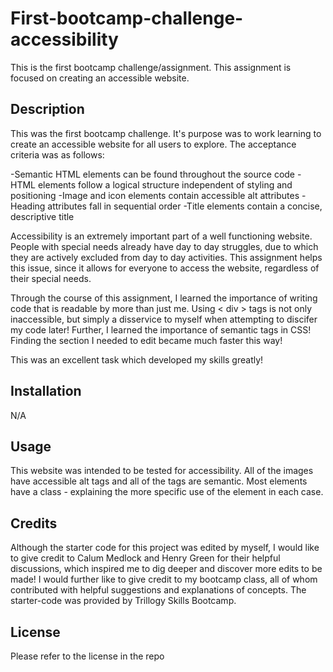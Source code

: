 # First-bootcamp-challenge-accessibility
This is the first bootcamp challenge/assignment. This assignment is focused on creating an accessible website.

## Description

This was the first bootcamp challenge. It's purpose was to work learning to create an accessible website for all users to explore. The acceptance criteria was as follows: 

-Semantic HTML elements can be found throughout the source code
-HTML elements follow a logical structure independent of styling and positioning
-Image and icon elements contain accessible alt attributes
-Heading attributes fall in sequential order
-Title elements contain a concise, descriptive title

Accessibility is an extremely important part of a well functioning website. People with special needs already have day to day struggles, due to which they are actively excluded from day to day activities. This assignment helps this issue, since it allows for everyone to access the website, regardless of their special needs. 

Through the course of this assignment, I learned the importance of writing code that is readable by more than just me. Using <  div  > tags is not only inaccessible, but simply a disservice to myself when attempting to discifer my code later! Further, I learned the importance of semantic tags in CSS! Finding the section I needed to edit became much faster this way!

This was an excellent task which developed my skills greatly! 


## Installation

N/A


## Usage

This website was intended to be tested for accessibility. All of the images have accessible alt tags and all of the tags are semantic. Most elements have a class - explaining the more specific use of the element in each case. 

## Credits

Although the starter code for this project was edited by myself, I would like to give credit to Calum Medlock and Henry Green for their helpful discussions, which inspired me to dig deeper and discover more edits to be made!
I would further like to give credit to my bootcamp class, all of whom contributed with helpful suggestions and explanations of concepts. 
The starter-code was provided by Trillogy Skills Bootcamp. 

## License

Please refer to the license in the repo

